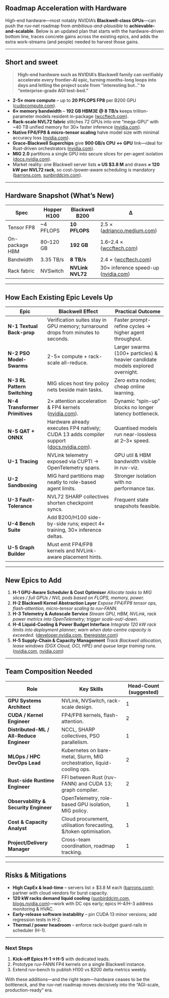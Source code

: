 ## Roadmap Acceleration with Hardware

High-end hardware—most notably NVIDIA’s **Blackwell-class GPUs**—can push the ruv-net roadmap from *ambitious-and-plausible* to **achievable-and-scalable**. Below is an updated plan that starts with the hardware-driven bottom line, traces concrete gains across the existing epics, and adds the extra work-streams (and people) needed to harvest those gains.

---

## Short and sweet

> **High-end hardware such as NVIDIA’s Blackwell family can verifiably accelerate every frontier-AI epic, turning months-long loops into days and letting the project scale from “interesting but..” to “enterprise-grade AGI test-bed.”**

* **2-5× more compute** – up to **20 PFLOPS FP8** per B200 GPU ([cudocompute.com][1]).
* **6× memory bandwidth** – **192 GB HBM3E @ 8 TB/s** keeps trillion-parameter models resident in-package ([wccftech.com][2]).
* **Rack-scale NVL72 fabric** stitches 72 GPUs into one “mega-GPU” with \~40 TB unified memory for 30× faster inference ([nvidia.com][3]).
* **Native FP4/FP8 & micro-tensor scaling** halve model size with minimal accuracy loss ([nvidia.com][4]).
* **Grace-Blackwell Superchips** give **900 GB/s CPU ↔ GPU** link—ideal for Rust-driven orchestrators ([nvidia.com][5]).
* **MIG 2.0** partitions a single GPU into secure slices for per-agent isolation ([docs.nvidia.com][6]).
* Market reality: one Blackwell server lists **≈ US \$3.8 M** and draws **≈ 120 kW per NVL72 rack**, so cost-/power-aware scheduling is mandatory ([barrons.com][7], [sunbirddcim.com][8]).

---

## Hardware Snapshot (What’s New)

| Spec           | Hopper H100 | Blackwell B200   | Δ                                        |
| -------------- | ----------- | ---------------- | ---------------------------------------- |
| Tensor FP8     | \~4 PFLOPS  | **10 PFLOPS**    | 2.5 × ([adrianco.medium.com][9])         |
| On-package HBM | 80–120 GB   | **192 GB**       | 1.6–2.4 × ([wccftech.com][2])            |
| Bandwidth      | 3.35 TB/s   | **8 TB/s**       | 2.4 × ([wccftech.com][2])                |
| Rack fabric    | NVSwitch    | **NVLink NVL72** | 30× inference speed-up ([nvidia.com][3]) |

---

## How Each Existing Epic Levels Up

| Epic                           | Blackwell Effect                                                                               | Practical Outcome                                                             |
| ------------------------------ | ---------------------------------------------------------------------------------------------- | ----------------------------------------------------------------------------- |
| **N-1 Textual Back-prop**      | Verification suites stay in GPU memory; turnaround drops from minutes to seconds.              | Faster prompt-refine cycles → higher agent throughput.                        |
| **N-2 PSO Model-Swarms**       | 2-5× compute + rack-scale all-reduce.                                                          | Larger swarms (100+ particles) & heavier candidate models explored overnight. |
| **N-3 RL Pattern Switching**   | MIG slices host tiny policy nets beside main tasks.                                            | Zero extra nodes; cheap online learning.                                      |
| **N-4 Transformer Primitives** | 2× attention acceleration & FP4 kernels ([nvidia.com][4]).                                     | Dynamic “spin-up” blocks no longer latency bottleneck.                        |
| **N-5 QAT + ONNX**             | Hardware already executes FP4 natively; CUDA 13 adds compiler support ([docs.nvidia.com][10]). | Quantised models run near-lossless at 2–3× speed.                             |
| **U-1 Tracing**                | NVLink telemetry exposed via CUPTI → OpenTelemetry spans.                                      | GPU util & HBM bandwidth visible in ruv-viz.                                  |
| **U-2 Sandboxing**             | MIG hard partitions map neatly to role-based agent limits.                                     | Stronger isolation with no performance tax.                                   |
| **U-3 Fault-Tolerance**        | NVL72 SHARP collectives shorten checkpoint syncs.                                              | Frequent state snapshots feasible.                                            |
| **U-4 Bench Suite**            | Add B200/H100 side-by-side runs; expect 4× training, 30× inference deltas.                     |                                                                               |
| **U-5 Graph Builder**          | Must emit FP4/FP8 kernels and NVLink-aware placement hints.                                    |                                                                               |

---

## **New Epics to Add**

1. **H-1 GPU-Aware Scheduler & Cost Optimiser**
   *Allocate tasks to MIG slices / full GPUs / NVL pods based on FLOPS, memory, power.*
2. **H-2 Blackwell Kernel Abstraction Layer**
   *Expose FP4/FP8 tensor ops, flash-attention, micro-tensor scaling to ruv-FANN.*
3. **H-3 Telemetry & Autoscale Service**
   *Stream GPU, HBM, NVLink, rack power metrics into OpenTelemetry; trigger scale-out/-down.*
4. **H-4 Liquid-Cooling & Power Budget Interface**
   *Integrate 120 kW rack limits into deployment planner; warn when data-centre capacity is exceeded.* ([developer.nvidia.com][11], [theregister.com][12])
5. **H-5 Supply-Chain & Capacity Management**
   *Track Blackwell allocation, lease windows (DGX Cloud, OCI, HPE) and queue large training runs.* ([nvidia.com][3], [nvidia.com][5])

---

## Team Composition Needed

| Role                                     | Key Skills                                                              | Head-Count (suggested) |
| ---------------------------------------- | ----------------------------------------------------------------------- | ---------------------- |
| **GPU Systems Architect**                | NVLink, NVSwitch, rack-scale design.                                    | 1                      |
| **CUDA / Kernel Engineer**               | FP4/FP8 kernels, flash-attention.                                       | 2                      |
| **Distributed-ML / All-Reduce Engineer** | NCCL, SHARP collectives, PSO parallelism.                               | 1                      |
| **MLOps / HPC DevOps Lead**              | Kubernetes on bare-metal, Slurm, MIG orchestration, liquid-cooling ops. | 2                      |
| **Rust-side Runtime Engineer**           | FFI between Rust (ruv-FANN) and CUDA 13; graph compiler.                | 2                      |
| **Observability & Security Engineer**    | OpenTelemetry, role-based GPU isolation, MIG policy.                    | 1                      |
| **Cost & Capacity Analyst**              | Cloud procurement, utilisation forecasting, \$/token optimisation.      | 1                      |
| **Project/Delivery Manager**             | Cross-team coordination, roadmap tracking.                              | 1                      |

---

## Risks & Mitigations

* **High CapEx & lead-time** – servers list ≥ \$3.8 M each ([barrons.com][7]); partner with cloud vendors for burst capacity.
* **120 kW racks demand liquid cooling** ([sunbirddcim.com][8], [blogs.nvidia.com][13])—work with DC ops early; epics H-4/H-3 address monitoring & HVAC.
* **Early-release software instability** – pin CUDA 13 minor versions; add regression tests in H-2.
* **Thermal / power headroom** – enforce rack-budget guard-rails in scheduler (H-1).

---

### Next Steps

1. **Kick-off Epics H-1 → H-5** with dedicated leads.
2. Prototype ruv-FANN FP4 kernels on a single Blackwell instance.
3. Extend ruv-bench to publish H100 vs B200 delta metrics weekly.

With these additions—and the right team—hardware ceases to be the bottleneck, and the ruv-net roadmap moves decisively into the “AGI-scale, production-ready” era.

[1]: https://www.cudocompute.com/blog/nvidias-blackwell-architecture-breaking-down-the-b100-b200-and-gb200?utm_source=chatgpt.com "NVIDIA's Blackwell architecture: breaking down the B100, B200, and ..."
[2]: https://wccftech.com/nvidia-blackwell-gpu-architecture-official-208-billion-transistors-5x-ai-performance-192-gb-hbm3e-memory/?utm_source=chatgpt.com "NVIDIA Blackwell GPU Architecture Official: 208 Billion Transistors ..."
[3]: https://www.nvidia.com/en-us/data-center/gb200-nvl72/?utm_source=chatgpt.com "GB200 NVL72 | NVIDIA"
[4]: https://www.nvidia.com/en-us/data-center/technologies/blackwell-architecture/?utm_source=chatgpt.com "The Engine Behind AI Factories | NVIDIA Blackwell Architecture"
[5]: https://www.nvidia.com/en-us/data-center/grace-cpu/?utm_source=chatgpt.com "NVIDIA Grace CPU and Arm Architecture"
[6]: https://docs.nvidia.com/datacenter/tesla/mig-user-guide/index.html?utm_source=chatgpt.com "NVIDIA Multi-Instance GPU User Guide r575 documentation"
[7]: https://www.barrons.com/articles/nvidia-stock-price-fresh-rally-ai-8367e47d?utm_source=chatgpt.com "Nvidia Stock Is Rising. Why Wall Street's Banking on a Fresh Rally."
[8]: https://www.sunbirddcim.com/blog/your-data-center-ready-nvidia-gb200-nvl72?utm_source=chatgpt.com "Is Your Data Center Ready for the NVIDIA GB200 NVL72?"
[9]: https://adrianco.medium.com/deep-dive-into-nvidia-blackwell-benchmarks-where-does-the-4x-training-and-30x-inference-0209f1971e71?utm_source=chatgpt.com "Deep dive into NVIDIA Blackwell Benchmarks — where does the 4x ..."
[10]: https://docs.nvidia.com/cuda/cuda-toolkit-release-notes/index.html?utm_source=chatgpt.com "CUDA Toolkit 12.9 Update 1 - Release Notes - NVIDIA Docs"
[11]: https://developer.nvidia.com/blog/nvidia-contributes-nvidia-gb200-nvl72-designs-to-open-compute-project/?utm_source=chatgpt.com "NVIDIA Contributes NVIDIA GB200 NVL72 Designs to Open ..."
[12]: https://www.theregister.com/2024/03/21/nvidia_dgx_gb200_nvk72/?utm_source=chatgpt.com "A closer look at Nvidia's 120kW DGX GB200 NVL72 rack system"
[13]: https://blogs.nvidia.com/blog/blackwell-platform-water-efficiency-liquid-cooling-data-centers-ai-factories/?utm_source=chatgpt.com "NVIDIA Blackwell Platform Boosts Water Efficiency by Over 300x"
